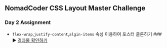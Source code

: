 ## NomadCoder CSS Layout Master Challenge
### Day 2 Assignment

- `flex-wrap`,`justify-content`,`algin-items` 속성 이용하여 포스터 클론하기
###　
 ▶ [결과물 확인하기](https://consideratealicebluewatchdog.tinakim.repl.co/)
